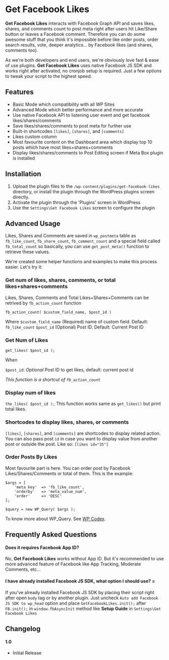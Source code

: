 # Get Facebook Likes

**Get Facebook Likes** interacts with Facebook Graph API and saves likes, shares, and comments count to post meta right after users hit Like/Share button or leaves a Facebook comment. Therefore you can do some awesome stuff that you think it's impossible before like order posts, order search results, vote, deeper analytics... by Facebook likes (and shares, comments too).

As we're both developers and end users, we're obviously love fast & ease of use plugins. **Get Facebook Likes** uses native Facebook JS SDK and works right after activated, no cronjob setup is required. Just a few options to tweak your script to the highest speed.

## Features
* Basic Mode which compatibility with all WP Sites 
* Advanced Mode which better performance and more accurate
* Use native Facebook API to listening user event and get facebook likes/shares/comments
* Save likes/shares/comments to post meta for further use
* Built-in shortcodes `[likes]`, `[shares]`, and `[comments]`
* Likes custom column
* Most favourite content on the Dashboard area which display top 10 posts which have most likes+shares+comments
* Display likes/shares/comments to Post Editing screen if Meta Box plugin is installed

## Installation

1. Upload the plugin files to the `/wp-content/plugins/get-facebook-likes` directory, or install the plugin through the WordPress plugins screen directly.
1. Activate the plugin through the 'Plugins' screen in WordPress
1. Use the `Settings\Get Facebook Likes` screen to configure the plugin

## Advanced Usage
Likes, Shares and Comments are saved in `wp_postmeta` table as `fb_like_count`, `fb_share_count`, `fb_comment_count` and a special field called `fb_total_count` so basically, you can use `get_post_meta()` function to retrieve these values.

We're created some helper functions and examples to make this process easier. Let's try it:

### Get num of likes, shares, comments, or total likes+shares+comments
Likes, Shares, Comments and Total Likes+Shares+Comments can be retrived by `fb_action_count` function

`fb_action_count( $custom_field_name, $post_id )`

Where
`$custom_field_name` (Required) name of custom field. Default: `fb_like_count`
`$post_id` (Optional) Post ID. Default: Current Post ID

### Get Num of Likes

`get_likes( $post_id );`

When

`$post_id`: *Optional* Post ID to get likes, default: current post id

*This function is a shortcut of `fb_action_count`*

### Display num of likes
`the_likes( $post_id );`
This function works same as `get_likes()` but print total likes.

### Shortcodes to display likes, shares, or comments
`[likes]`, `[shares]`, and `[comments]` are shortcodes to display related action. You can also pass post `id` in case you want to display value from another post or outside the post. Like so:
`[likes id="35"]`

### Order Posts By Likes
Most favourite part is here. You can order post by Facebook Likes/Shares/Comments or total of them. This is the example:

```
$args = [
	'meta_key' 	=> 'fb_like_count', 
	'orderby' 	=> 'meta_value_num', 
	'order' 	=> 'DESC'
];

$query = new WP_Query( $args );
```

To know more about WP_Query. See [WP Codex](https://codex.wordpress.org/Class_Reference/WP_Query).


## Frequently Asked Questions

#### Does it requires Facebook App ID?

No, **Get Facebook Likes** works without App ID. But it's recommended to use more advanced feature of Facebook like App Tracking, Moderate Comments, etc...

#### I have already installed Facebook JS SDK, what option I should use? =
If you've already installed Facebook JS SDK by placing their script right after open `body` tag or by another plugin. Just uncheck `Auto add Facebook JS SDK to wp_head` option and place `GetFacebookLikes.init();` after `FB.init();` in `window.fbAsyncInit` method like **Setup Guide** in `Settings\Get Facebook Likes`


## Changelog

#### 1.0
* Initial Release